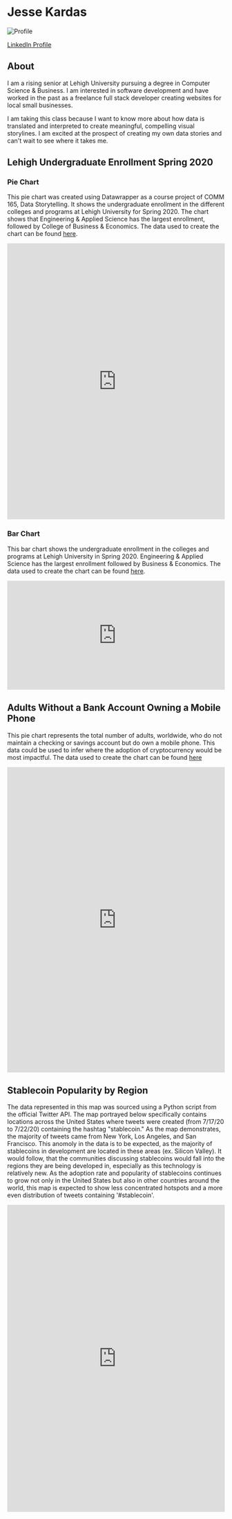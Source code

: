 # Jesse Kardas

![Profile](https://avatars0.githubusercontent.com/u/31512552?s=460&u=b87861498f8b367b5e305b4f45440eb9614e6fd1&v=4)

[LinkedIn Profile](https://www.linkedin.com/in/jesse-kardas/)

## About

I am a rising senior at Lehigh University pursuing a degree in Computer Science & Business. I am interested in software development and have worked in the past as a freelance full stack developer creating websites for local small businesses.

I am taking this class because I want to know more about how data is translated and interpreted to create meaningful, compelling visual storylines. I am excited at the prospect of creating my own data stories and can't wait to see where it takes me.

## Lehigh Undergraduate Enrollment Spring 2020

### Pie Chart
This pie chart was created using Datawrapper as a course project of COMM 165, Data Storytelling. It shows the undergraduate enrollment in the different colleges and programs at Lehigh University for Spring 2020. The chart shows that Engineering & Applied Science has the largest enrollment, followed by College of Business & Economics. The data used to create the chart can be found [here](https://docs.google.com/spreadsheets/d/1dFnkn8Sm_aJHxFLC6DD8W4mIthVDjTIz6A0h-_kE2lA/edit#gid=0).

<iframe title="Lehigh Undergraduate Enrollment Spring 2020" aria-label="chart" id="datawrapper-chart-WDu5D" src="https://datawrapper.dwcdn.net/WDu5D/2/" scrolling="no" frameborder="0" style="width: 0; min-width: 100% !important; border: none;" height="638"></iframe><script type="text/javascript">!function(){"use strict";window.addEventListener("message",(function(a){if(void 0!==a.data["datawrapper-height"])for(var e in a.data["datawrapper-height"]){var t=document.getElementById("datawrapper-chart-"+e)||document.querySelector("iframe[src*='"+e+"']");t&&(t.style.height=a.data["datawrapper-height"][e]+"px")}}))}();
</script>

### Bar Chart
This bar chart shows the undergraduate enrollment in the colleges and programs at Lehigh University in Spring 2020. Engineering & Applied Science has the largest enrollment followed by Business & Economics. The data used to create the chart can be found [here](https://docs.google.com/spreadsheets/d/1dFnkn8Sm_aJHxFLC6DD8W4mIthVDjTIz6A0h-_kE2lA/edit#gid=0).

<iframe title="Lehigh Undergraduate Enrollment Spring 2020" aria-label="Bar Chart" id="datawrapper-chart-qH5Ll" src="https://datawrapper.dwcdn.net/qH5Ll/1/" scrolling="no" frameborder="0" style="width: 0; min-width: 100% !important; border: none;" height="252"></iframe><script type="text/javascript">!function(){"use strict";window.addEventListener("message",(function(a){if(void 0!==a.data["datawrapper-height"])for(var e in a.data["datawrapper-height"]){var t=document.getElementById("datawrapper-chart-"+e)||document.querySelector("iframe[src*='"+e+"']");t&&(t.style.height=a.data["datawrapper-height"][e]+"px")}}))}();
</script>

## Adults Without a Bank Account Owning a Mobile Phone

This pie chart represents the total number of adults, worldwide, who do not maintain a checking or savings account but do own a mobile phone. This data could be used to infer where the adoption of cryptocurrency would be most impactful. The data used to create the chart can be found [here](https://globalfindex.worldbank.org/)

<iframe title="Adults Without a Bank Account Owning a Mobile Phone 2017 (in millions)" aria-label="chart" id="datawrapper-chart-3Jd6z" src="https://datawrapper.dwcdn.net/3Jd6z/3/" scrolling="no" frameborder="0" style="width: 0; min-width: 100% !important; border: none;" height="706"></iframe><script type="text/javascript">!function(){"use strict";window.addEventListener("message",(function(a){if(void 0!==a.data["datawrapper-height"])for(var e in a.data["datawrapper-height"]){var t=document.getElementById("datawrapper-chart-"+e)||document.querySelector("iframe[src*='"+e+"']");t&&(t.style.height=a.data["datawrapper-height"][e]+"px")}}))}();
</script>

## Stablecoin Popularity by Region

The data represented in this map was sourced using a Python script from the official Twitter API. The map portrayed below specifically contains locations across the United States where tweets were created (from 7/17/20 to 7/22/20) containing the hashtag "stablecoin." As the map demonstrates, the majority of tweets came from New York, Los Angeles, and San Francisco. This anomoly in the data is to be expected, as the majority of stablecoins in development are located in these areas (ex. Silicon Valley). It would follow, that the communities discussing stablecoins would fall into the regions they are being developed in, especially as this technology is relatively new. As the adoption rate and popularity of stablecoins continues to grow not only in the United States but also in other countries around the world, this map is expected to show less concentrated hotspots and a more even distribution of tweets containing '#stablecoin'.

<iframe src="https://arcg.is/08C14u" frameborder="0" style="width: 0; min-width: 100% !important; border: none;" height="710">

## Yelp Reviews for Starbucks and Dunkin'

Both the heat map and bar chart below were created using Tableu and data made publicly available from [Yelp](https://www.yelp.com/dataset). They depict both the locations from which Yelp reviews for Dunkin' and Starbucks originated around the world, as well as the average customer perception of each business per location using the average customer rating. This information could provide valuable market insight on consumer preferences regarding both of these businesses across various regions and demographics.

<div class="tableauPlaceholder" id="viz1596242915796" style="position: relative;">
  <noscript
    ><a href="#"
      ><img
        alt=" "
        src="https:&#47;&#47;public.tableau.com&#47;static&#47;images&#47;co&#47;comm-165-yelp&#47;Heatmap&#47;1_rss.png"
        style="border: none;" /></a></noscript
  ><object class="tableauViz" style="display: none;"
    ><param name="host_url" value="https%3A%2F%2Fpublic.tableau.com%2F" />
    <param name="embed_code_version" value="3" /> <param name="site_root" value="" /><param
      name="name"
      value="comm-165-yelp&#47;Heatmap" /><param name="tabs" value="no" /><param
      name="toolbar"
      value="yes" /><param
      name="static_image"
      value="https:&#47;&#47;public.tableau.com&#47;static&#47;images&#47;co&#47;comm-165-yelp&#47;Heatmap&#47;1.png" />
    <param name="animate_transition" value="yes" /><param
      name="display_static_image"
      value="yes" /><param name="display_spinner" value="yes" /><param
      name="display_overlay"
      value="yes" /><param name="display_count" value="yes" /><param name="language" value="en"
  /></object>
</div>
<script type="text/javascript">
  var divElement = document.getElementById("viz1596242915796");
  var vizElement = divElement.getElementsByTagName("object")[0];
  vizElement.style.width = "100%";
  vizElement.style.height = divElement.offsetWidth * 0.75 + "px";
  var scriptElement = document.createElement("script");
  scriptElement.src = "https://public.tableau.com/javascripts/api/viz_v1.js";
  vizElement.parentNode.insertBefore(scriptElement, vizElement);
</script>

<div class="tableauPlaceholder" id="viz1596242529010" style="position: relative;">
  <noscript
    ><a href="#"
      ><img
        alt=" "
        src="https:&#47;&#47;public.tableau.com&#47;static&#47;images&#47;co&#47;comm-165-yelp&#47;CustomerPerception&#47;1_rss.png"
        style="border: none;" /></a></noscript
  ><object class="tableauViz" style="display: none;"
    ><param name="host_url" value="https%3A%2F%2Fpublic.tableau.com%2F" />
    <param name="embed_code_version" value="3" /> <param name="site_root" value="" /><param
      name="name"
      value="comm-165-yelp&#47;CustomerPerception" /><param name="tabs" value="no" /><param
      name="toolbar"
      value="yes" /><param
      name="static_image"
      value="https:&#47;&#47;public.tableau.com&#47;static&#47;images&#47;co&#47;comm-165-yelp&#47;CustomerPerception&#47;1.png" />
    <param name="animate_transition" value="yes" /><param
      name="display_static_image"
      value="yes" /><param name="display_spinner" value="yes" /><param
      name="display_overlay"
      value="yes" /><param name="display_count" value="yes" /><param
      name="language"
      value="en" /><param name="filter" value="publish=yes"
  /></object>
</div>
<script type="text/javascript">
  var divElement = document.getElementById("viz1596242529010");
  var vizElement = divElement.getElementsByTagName("object")[0];
  vizElement.style.width = "100%";
  vizElement.style.height = divElement.offsetWidth * 0.75 + "px";
  var scriptElement = document.createElement("script");
  scriptElement.src = "https://public.tableau.com/javascripts/api/viz_v1.js";
  vizElement.parentNode.insertBefore(scriptElement, vizElement);
</script>

## 2020 Presidential Election Analysis
The maps below were generated using Tableau with data sourced from both the Twitter API and [MIT's official repository of 2016 presidential election popular vote results](https://dataverse.harvard.edu/dataset.xhtml?persistentId=doi:10.7910/DVN/VOQCHQ). The first map represents the location of tweets containing either the hastag #CreepyJoe or #JoeBidenLandslide. These hashtags generally represent the average public perception of the 2020 presidential candidate Joe Biden by county across the United States. The second map represents the actual ratio of popular votes for the 2016 presidential election candidates (Donald Trump and Hillary Clinton). By comparing the data represented in each of these maps, it is possible to ascertain the popular sentiment of either candidate for the 2020 presidential election.

<div class="tableauPlaceholder" id="viz1596410359047" style="position: relative;">
  <noscript
    ><a href="http:&#47;&#47;www.jlkardas.github.io"
      ><img
        alt=" "
        src="https:&#47;&#47;public.tableau.com&#47;static&#47;images&#47;Ci&#47;CivilianSentimentTowardsJoeBiden&#47;JoeBidenPublicPerception&#47;1_rss.png"
        style="border: none;" /></a></noscript
  ><object class="tableauViz" style="display: none;"
    ><param name="host_url" value="https%3A%2F%2Fpublic.tableau.com%2F" />
    <param name="embed_code_version" value="3" /> <param name="site_root" value="" /><param
      name="name"
      value="CivilianSentimentTowardsJoeBiden&#47;JoeBidenPublicPerception" /><param
      name="tabs"
      value="no" /><param name="toolbar" value="yes" /><param
      name="static_image"
      value="https:&#47;&#47;public.tableau.com&#47;static&#47;images&#47;Ci&#47;CivilianSentimentTowardsJoeBiden&#47;JoeBidenPublicPerception&#47;1.png" />
    <param name="animate_transition" value="yes" /><param
      name="display_static_image"
      value="yes" /><param name="display_spinner" value="yes" /><param
      name="display_overlay"
      value="yes" /><param name="display_count" value="yes" /><param
      name="language"
      value="en" /><param name="filter" value="publish=yes"
  /></object>
</div>
<script type="text/javascript">
  var divElement = document.getElementById("viz1596410359047");
  var vizElement = divElement.getElementsByTagName("object")[0];
  vizElement.style.width = "100%";
  vizElement.style.height = divElement.offsetWidth * 0.75 + "px";
  var scriptElement = document.createElement("script");
  scriptElement.src = "https://public.tableau.com/javascripts/api/viz_v1.js";
  vizElement.parentNode.insertBefore(scriptElement, vizElement);
</script>

<div class="tableauPlaceholder" id="viz1596410454645" style="position: relative;">
  <noscript
    ><a href="http:&#47;&#47;jlkardas.github.io"
      ><img
        alt=" "
        src="https:&#47;&#47;public.tableau.com&#47;static&#47;images&#47;20&#47;2016PresidentialElectionPopularVoteResults&#47;2016ElectionResults&#47;1_rss.png"
        style="border: none;" /></a></noscript
  ><object class="tableauViz" style="display: none;"
    ><param name="host_url" value="https%3A%2F%2Fpublic.tableau.com%2F" />
    <param name="embed_code_version" value="3" /> <param name="site_root" value="" /><param
      name="name"
      value="2016PresidentialElectionPopularVoteResults&#47;2016ElectionResults" /><param
      name="tabs"
      value="no" /><param name="toolbar" value="yes" /><param
      name="static_image"
      value="https:&#47;&#47;public.tableau.com&#47;static&#47;images&#47;20&#47;2016PresidentialElectionPopularVoteResults&#47;2016ElectionResults&#47;1.png" />
    <param name="animate_transition" value="yes" /><param
      name="display_static_image"
      value="yes" /><param name="display_spinner" value="yes" /><param
      name="display_overlay"
      value="yes" /><param name="display_count" value="yes" /><param
      name="language"
      value="en" /><param name="filter" value="publish=yes"
  /></object>
</div>
<script type="text/javascript">
  var divElement = document.getElementById("viz1596410454645");
  var vizElement = divElement.getElementsByTagName("object")[0];
  vizElement.style.width = "100%";
  vizElement.style.height = divElement.offsetWidth * 0.75 + "px";
  var scriptElement = document.createElement("script");
  scriptElement.src = "https://public.tableau.com/javascripts/api/viz_v1.js";
  vizElement.parentNode.insertBefore(scriptElement, vizElement);
</script>
